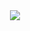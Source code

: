 <div align=center>
<!-- 	<img src="https://capsule-render.vercel.app/api?type=waving&color=auto&height=200&section=header&text=Yermi%20Github!&fontSize=90" />	 -->
  <img src="https://capsule-render.vercel.app/api?type=waving&color=auto&height=200&section=header&text=KangMinJin's%20Github&fontSize=90" />
</div>
